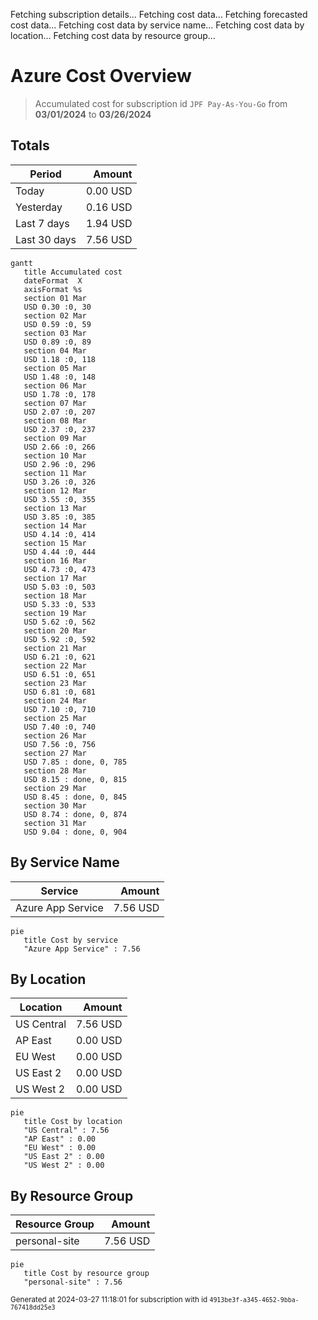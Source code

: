 Fetching subscription details...
Fetching cost data...
Fetching forecasted cost data...
Fetching cost data by service name...
Fetching cost data by location...
Fetching cost data by resource group...
# Azure Cost Overview

> Accumulated cost for subscription id `JPF Pay-As-You-Go` from **03/01/2024** to **03/26/2024**

## Totals

|Period|Amount|
|---|---:|
|Today|0.00 USD|
|Yesterday|0.16 USD|
|Last 7 days|1.94 USD|
|Last 30 days|7.56 USD|

```mermaid
gantt
   title Accumulated cost
   dateFormat  X
   axisFormat %s
   section 01 Mar
   USD 0.30 :0, 30
   section 02 Mar
   USD 0.59 :0, 59
   section 03 Mar
   USD 0.89 :0, 89
   section 04 Mar
   USD 1.18 :0, 118
   section 05 Mar
   USD 1.48 :0, 148
   section 06 Mar
   USD 1.78 :0, 178
   section 07 Mar
   USD 2.07 :0, 207
   section 08 Mar
   USD 2.37 :0, 237
   section 09 Mar
   USD 2.66 :0, 266
   section 10 Mar
   USD 2.96 :0, 296
   section 11 Mar
   USD 3.26 :0, 326
   section 12 Mar
   USD 3.55 :0, 355
   section 13 Mar
   USD 3.85 :0, 385
   section 14 Mar
   USD 4.14 :0, 414
   section 15 Mar
   USD 4.44 :0, 444
   section 16 Mar
   USD 4.73 :0, 473
   section 17 Mar
   USD 5.03 :0, 503
   section 18 Mar
   USD 5.33 :0, 533
   section 19 Mar
   USD 5.62 :0, 562
   section 20 Mar
   USD 5.92 :0, 592
   section 21 Mar
   USD 6.21 :0, 621
   section 22 Mar
   USD 6.51 :0, 651
   section 23 Mar
   USD 6.81 :0, 681
   section 24 Mar
   USD 7.10 :0, 710
   section 25 Mar
   USD 7.40 :0, 740
   section 26 Mar
   USD 7.56 :0, 756
   section 27 Mar
   USD 7.85 : done, 0, 785
   section 28 Mar
   USD 8.15 : done, 0, 815
   section 29 Mar
   USD 8.45 : done, 0, 845
   section 30 Mar
   USD 8.74 : done, 0, 874
   section 31 Mar
   USD 9.04 : done, 0, 904
```

## By Service Name

|Service|Amount|
|---|---:|
|Azure App Service|7.56 USD|

```mermaid
pie
   title Cost by service
   "Azure App Service" : 7.56
```

## By Location

|Location|Amount|
|---|---:|
|US Central|7.56 USD|
|AP East|0.00 USD|
|EU West|0.00 USD|
|US East 2|0.00 USD|
|US West 2|0.00 USD|

```mermaid
pie
   title Cost by location
   "US Central" : 7.56
   "AP East" : 0.00
   "EU West" : 0.00
   "US East 2" : 0.00
   "US West 2" : 0.00
```

## By Resource Group

|Resource Group|Amount|
|---|---:|
|personal-site|7.56 USD|

```mermaid
pie
   title Cost by resource group
   "personal-site" : 7.56
```

<sup>Generated at 2024-03-27 11:18:01 for subscription with id `4913be3f-a345-4652-9bba-767418dd25e3`</sup>
